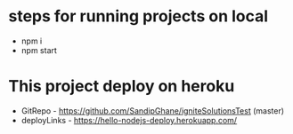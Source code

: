 # steps for running projects on local
- npm i
- npm start

# This project deploy on heroku
- GitRepo - https://github.com/SandipGhane/igniteSolutionsTest (master)
- deployLinks - https://hello-nodejs-deploy.herokuapp.com/